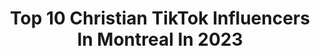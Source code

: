---
title: Top 10 Christian TikTok Influencers In Montreal In 2023
description: >-
  Find top christian TikTok influencers in Montreal in 2023. Most popular hashtags: #fyp #duet #foryou #foryoupage.
platform: TikTok
hits: 5
text_top: See the most popular TikTok accounts on inBeat.
text_bottom: Our search engine aggregates 5 TikTok influencers like this in Montreal, Canada for you to work with.
profiles:
  - username: "guncledann"
    fullname: >-
      Daily Dose of Dann
    bio: >-
      Keeping other people’s secrets since 1980 He/Him or 🧸 Merch Shop & More👇
    location: "Canada"
    followers: 103800
    engagement: 1836
    commentsToLikes: 0.067720
    id: cka69k769su190i78uiiby5gt
    verified: false
    hashtags: "#tea, #lesbiansoftiktok, #gay, #stitch"
  - username: "naesha.joanna"
    fullname: >-
      Naësha Joanna💕
    bio: >-
      God always 🤍 Caribbean Gyal🌴🇭🇹 MTL, CAN 🇨🇦 Instagram - naeshajoanna
    location: "Canada"
    followers: 164000
    engagement: 1644
    commentsToLikes: 0.027109
    id: ckammbjfqzsfz0i783go3eqjg
    verified: false
    hashtags: "#foryou, #montreal, #haitian, #tiktokhaiti"
  - username: "biancaslatt"
    fullname: >-
      Bianca
    bio: >-
      MTL Bitch what
    location: "Canada"
    followers: 2789
    engagement: 1106
    commentsToLikes: 0.084719
    id: ckajk9utgp95u0i78ghps2mpn
    verified: false
    hashtags: "#fyp, #mtl, #foryoupage, #duet"
  - username: "nissikeah"
    fullname: >-
      nissikeah
    bio: >-
      18 ~ Filipina 📍MTL CANADA
    location: "Canada"
    followers: 3109
    engagement: 1290
    commentsToLikes: 0.032648
    id: cka9pg1aq6tzc0i78k0ol5ahi
    verified: false
    hashtags: "#asian, #happyathome, #mtl, #canada"
  - username: "laetitiahonlon"
    fullname: >-
      Laetitia Hon Lon
    bio: >-
      Je suis une africaine. Instagram: Laetitia lastar
    location: "Canada"
    followers: 3691
    engagement: 561
    commentsToLikes: 0.254052
    id: ckcj13g4n3p3m0j235mlqw0rs
    verified: false
    hashtags: "#tiktok225, #duo, #afrique, #manifestation"
  - username: "ready4anarchy"
    fullname: >-
      Charlie Franko
    bio: >-
      💖Ezekiel 23:20💖 26/💍\any pronouns Christian\Libertarian 🔞my DMs🔞
    location: "Canada"
    followers: 59000
    engagement: 1180
    commentsToLikes: 0.079358
    id: ckb98lyxrs72z0j23cyw8yzto
    verified: false
    hashtags: "#airpodsjump, #stitch, #duet, #fidoboostchallenge"
  - username: "purple.fettucine"
    fullname: >-
      PHOEBE
    bio: >-
      Christian Conservative ✝️ 💕 i’m 17! Jesus is Lord 🥺✝️
    location: "Canada"
    followers: 42800
    engagement: 1060
    commentsToLikes: 0.115594
    id: ckbbjp5ka83eu0j232h5daytw
    verified: false
    hashtags: "#greysanatomy, #duet, #foryoupage, #perfectgifts"
  - username: "its_lukeidk"
    fullname: >-
      Luke
    bio: >-
      Christian 🙏
    location: "Canada"
    followers: 4816
    engagement: 1104
    commentsToLikes: 0.053090
    id: ck9r3moygqmff0j78prwoo6uh
    verified: false
    hashtags: "#funny, #fyp, #foryou, #xyzbca"
  - username: "victory_dennise"
    fullname: >-
      Victory_Dennise
    bio: >-
      Long Distance sibling IG: @victory_aguzue @_d.e.n.n.i.s.e (Luke 1:37) Christians
    location: "Canada"
    followers: 194100
    engagement: 673
    commentsToLikes: 0.025244
    id: ckbl3x0z81btq0j23p4vaji2p
    verified: false
    hashtags: "#viral, #fy, #foryou, #duet"
  - username: "mrhot"
    fullname: >-
      MrHot
    bio: >-
      The Lord broke through
    location: "Canada"
    followers: 161800
    engagement: 2345
    commentsToLikes: 0.095489
    id: ck80719g9nu290j78bmwznfih
    verified: false
    hashtags: "#jesusisking, #pray, #loveyou, #youareloved"
---